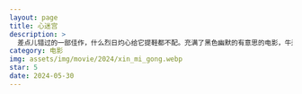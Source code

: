 ```yaml
---
layout: page
title: 心迷宫
description: >
  差点儿错过的一部佳作，什么烈日灼心给它提鞋都不配。充满了黑色幽默的有意思的电影，牛逼的剧情、牛逼的叙事手法，有些镜头晃得人头晕也可以原谅了。 
category: 电影
img: assets/img/movie/2024/xin_mi_gong.webp
star: 5
date: 2024-05-30
---
```


